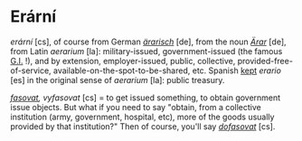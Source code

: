 Erární
===

*erární* [cs], of course from German *[ärarisch](http://www.duden.de/rechtschreibung/aerarisch)* [de], from the noun *[Ärar](http://de.wikipedia.org/wiki/%C3%84rar)* [de], from Latin *aerarium* [la]: military-issued, government-issued (the famous [G.I.](<http://en.wikipedia.org/wiki/G.I._(military)>) !), and by extension, employer-issued, public, collective, provided-free-of-service, available-on-the-spot-to-be-shared, etc. Spanish [kept](https://es.wikipedia.org/wiki/Aerarium) *erario* [es] in the original sense of *aerarium* [la]: public treasury.

*[fasovat](https://cs.wiktionary.org/wiki/fasovat), vyfasovat* [cs] = to get issued something, to obtain government issue objects. But what if you need to say "obtain, from a collective institution (army, government, hospital, etc), more of the goods usually provided by that institution?" Then of course, you'll say *[dofasovat](https://www.google.ch/webhp?q=dofasovat#safe=off&q=dofasovat)* [cs].
